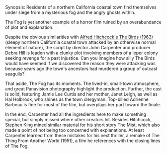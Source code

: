 Synopsis: Residents of a northern California coastal town find themselves under siege from a mysterious fog and the angry ghosts within.

The Fog is yet another example of a horror film ruined by an overabundance of plot and explanation. 

Despite the obvious similarities with <a href="/browse/reviews/the-birds-1963/">Alfred Hitchcock's The Birds (1963)</a> (sleepy northern California coastal town attacked by an otherwise normal element of nature), the script by director John Carpenter and producer Debra Hill is leaden with a clunky plot involving members of a leper colony seeking revenge for a past injustice. Can you imagine how silly The Birds would have seemed if we discovered the reason they were attacking was because years ago the town's ancestors had murdered a group of outcast seagulls?

That aside, The Fog has its moments. The lived-in, small-town atmosphere, and great Panavision photography highlight the production. Further, the cast is solid, featuring Jamie Lee Curtis and her mother, Janet Leigh, as well as Hal Holbrook, who shines as the town clergyman. Top-billed Adrienne Barbeau is fine for most of the film, but overplays her part toward the finale.

In the end, Carpenter had all the ingredients here to make something special, but simply missed where other creators hit. Besides Hitchcock, Stephen King mined similar material for his short story The Mist, which also made a point of not being too concerned with explanations. At least Carpenter learned from these mistakes for his next thriller, a remake of The Thing From Another World (1951), a film he references with the closing lines of The Fog.
 
